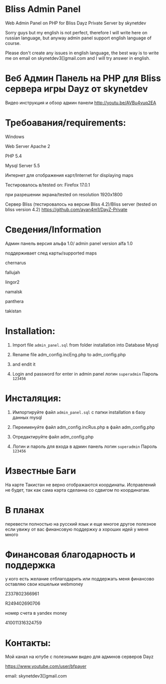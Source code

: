 Bliss Admin Panel
=================

Web Admin Panel on PHP for Bliss Dayz Private Server by skynetdev

Sorry guys but my english is not perfect, therefore I will write here on russian language, but
anyway admin panel support english language of course.

Please don't create any issues in english language,
the best way is to write me on email on skynetdev3[]gmail.com and I will try answer in english.

Веб Админ Панель на PHP для Bliss сервера игры Dayz от skynetdev
=================
Видео инструкция и обзор админ панели 
http://youtu.be/AVBu4vuq2EA

Требоавания/requirements:
=================
Windows

Web Server Apache 2

PHP 5.4

Mysql Server 5.5

Интернет для отображения карт/Internet for displaying maps

Тестировалось в/tested on: Firefox 17.0.1

при разрешении экрана/tested on resolution 1920x1800

Сервер Bliss (тестировалось на версии Bliss 4.2)/Bliss server   (tested on bliss version 4.2)
https://github.com/ayan4m1/DayZ-Private


Сведения/Information
===================
Админ панель версия альфа 1.0/ admin panel version alfa 1.0

поддерживает след карты/supported maps

chernarus

fallujah

lingor2

namalsk

panthera

takistan


Installation:
=============
1) Import file <code>admin_panel.sql</code> from folder installation into Database Mysql

2) Rename file adm_config.incEng.php  to adm_config.php

3)  and endit it

4) Login and password for enter in admin panel логин <code>superadmin</code> Пароль <code>123456</code>



Инсталяция:
=================
1) Импортируйте файл <code>admin_panel.sql</code> с папки installation в базу данных mysql

2) Переименуйте файл adm_config.incRus.php в файл adm_config.php

3) Отредактируйте файл adm_config.php

4) Логин и пароль для входа в админ панель логин <code>superadmin</code> Пароль <code>123456</code>



Известные Баги
=================
На карте Такистан не верно отображаются координаты. Исправлений не будет, так как сама карта сделанна со сдвигом по координатам.

В планах
================
перевести полностью на русский язык
и еще многое другое полезное если увижу от вас финансовую поддержку
а хороших идей у меня много

Финансовая благодарность и поддержка
================
у кого есть желание отблагодарить или поддержать меня финансово
оставляю свои кошельки webmoney

Z337802366961

R249402690706

номер счета в yandex money

410011316324759



Контакты:
================
Мой канал на ютубе с полезными видео для админов серверов Dayz

https://www.youtube.com/user/bfpayer

email: skynetdev3[]gmail.com
